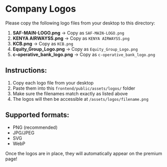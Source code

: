 # Company Logos

Please copy the following logo files from your desktop to this directory:

1. **SAF-MAIN-LOGO.png** → Copy as `SAF-MAIN-LOGO.png`
2. **KENYA AIRWAYSS.png** → Copy as `KENYA AIRWAYSS.png`
3. **KCB.png** → Copy as `KCB.png`
4. **Equity_Group_Logo.png** → Copy as `Equity_Group_Logo.png`
5. **c-operative_bank_logo.png** → Copy as `c-operative_bank_logo.png`

## Instructions:
1. Copy each logo file from your desktop
2. Paste them into this `frontend/public/assets/logos/` folder
3. Make sure the filenames match exactly as listed above
4. The logos will then be accessible at `/assets/logos/filename.png`

## Supported formats:
- PNG (recommended)
- JPG/JPEG
- SVG
- WebP

Once the logos are in place, they will automatically appear on the premium page!
